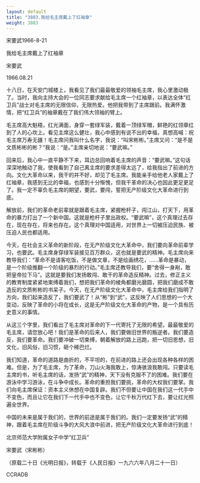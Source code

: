```yaml
---
layout: default
title: "3883.我给毛主席戴上了红袖章"
weight: 3883
---
```


宋要武1966-8-21

我给毛主席戴上了红袖章

宋要武

1966.08.21

十八日，在天安门城楼上，我看见了我们最最敬爱的领袖毛主席，我心里激动极了。当时，我向主持大会的一位同志要求献给毛主席一个红袖章，以表达全体“红卫兵”战士对毛主席的无限信仰，无限热爱。他把我带到了主席跟前。我满怀激情，把“红卫兵”的袖章戴在了我们伟大领袖的臂上。

毛主席高大魁梧，红光满面，身穿一套绿军装，戴着一顶绿军帽，鲜艳的红领章红到了人的心坎上。看见主席这么健壮，我心中感到有说不出的幸福，真想高喊：祝毛主席万寿无疆！毛主席问我叫什么名字，我说：“叫宋彬彬。”主席又问：“是不是文质彬彬的彬？”我说：“是。”主席亲切地说：“要武嘛。”

回来后，我心中一直平静不下来，耳边总回响着毛主席的声音：“要武嘛。”这句话深深地触动了我，使我看到了自己离主席的要求差得太远了，给我指出了前进的方向。文化大革命以来，我干的并不好，却见了毛主席。我能亲手给他老人家戴上了红袖章，我感到无比的幸福，也感到十分惭愧，但我干革命的决心也因此更足更足了。我一定不辜负毛主席的期望，要武，要闯，誓把无产阶级文化大革命进行到底。

解放前，我们的革命老前辈就是跟着毛主席，紧握枪杆子，闯江山，打天下，用革命的暴力打出了一个新中国。这就是枪杆子里出政权。“要武嘛”，这个真理过去存在，现在存在，将来也存在。这个真理对中国适用，对世界上一切被压迫民族、被压迫人民也都适用。

今天，在社会主义革命的新阶段，在无产阶级文化大革命中，我们要向革命前辈学习，也要武。毛主席身穿绿军装接见百万群众，这也就是要武的精神。毛主席向来教导我们：“革命不是请客吃饭，不是做文章，不是绘画绣花，……革命是暴动，是一个阶级推翻一个阶级的暴烈的行动。”毛主席还教导我们，要“舍得一身剐，敢把皇帝拉下马”。这就是要我们发扬敢闯、敢干的革命造反精神。过去，修正主义的教育制度紧紧地束缚着我们，想把我们革命的棱角都磨光磨圆，把我们磨成不敢造反的文质彬彬的书呆子。今天，在无产阶级文化大革命中，毛主席给我们指明了方向，我们起来造反了，我们要武了！从“彬”到“武”，这反映了人们思想的一个大变动，反映了革命的小将在成长，这是无产阶级文化大革命的产物，是一个具有历史意义的事情。

从这三个字里，我们看出了毛主席对革命的下一代寄托了无限的希望。最最敬爱的毛主席，请您放心吧！我们是革命的后来人，我们要做旧世界的叛逆者。我们要造反，我们要革命。我们要冲破一切束缚，朝着解放的路上迅跑，把一切旧思想，旧文化，旧风俗，旧习惯，砸个稀巴烂。

我们知道，革命的道路是曲折的，不平坦的，在前进的路上还会出现各种各样的困难。但是，为了毛主席，为了革命，刀山火海我敢上，惊涛骇浪我敢闯。只要读毛主席的书，听毛主席的话，发扬“武”的精神，天下没有克服不了的困难。我们要在游泳中学习游泳，在斗争中成长。革命的重担我们要挑，革命的大权我们要掌。我们向毛主席保证：资本主义休想在中国复辟。我们不但要让中国在我们这一代手中不变色，而且让它在我们下一代手中也不变色，让它千秋万代红下去，要让红光照遍全世界。

中国的未来是属于我们的，世界的前途是属于我们的。我们一定要发扬“武”的精神，跟着毛主席在阶级斗争的大风大浪中前进，把无产阶级文化大革命进行到底！

北京师范大学附属女子中学“红卫兵”

宋要武（宋彬彬）

（原载二十日《光明日报》，转载于《人民日报》一九六六年八月二十一日）

CCRADB

